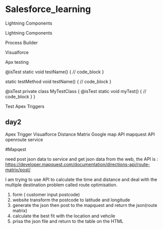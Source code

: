 # Salesforce_learning

Lightning Components

Lightning Components

Process Builder

Visualforce

Apx testing

@isTest static void testName() {
    // code_block
}

static testMethod void testName() {
    // code_block
}


@isTest
private class MyTestClass {
    @isTest static void myTest() {
        // code_block
    }
}


Test Apex Triggers


## day2

Apex Trigger
Visualforce
Distance Matrix
Google map API
mapquest API
openroute service 


#Mapqest

need post json data to service and get json data from the web, the API is : https://developer.mapquest.com/documentation/directions-api/route-matrix/post/

I am trying to use API to calculate the time and distance and deal with the multiple destination problem called route optimisation.




1. form ( customer input postcode)
2. website transform the postcode to latitude and longitude
3. generate the json then post to the mapquest and return the json(route matrix)
4. calculate the best fit with the location and vehcile
4. prisa the json file and return to the table on the HTML





